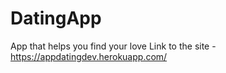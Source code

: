 # DatingApp
App that helps you find your love
Link to the site - https://appdatingdev.herokuapp.com/

